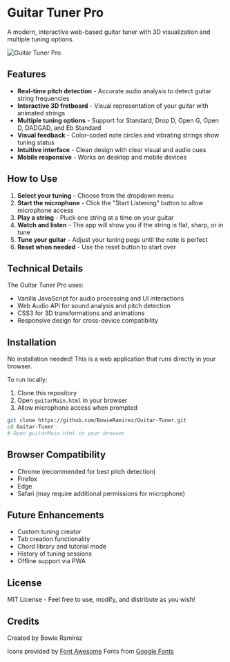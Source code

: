 # Guitar Tuner Pro

A modern, interactive web-based guitar tuner with 3D visualization and multiple tuning options.

![Guitar Tuner Pro](https://i.imgur.com/your-screenshot-link.jpg)

## Features

- **Real-time pitch detection** - Accurate audio analysis to detect guitar string frequencies
- **Interactive 3D fretboard** - Visual representation of your guitar with animated strings
- **Multiple tuning options** - Support for Standard, Drop D, Open G, Open D, DADGAD, and Eb Standard
- **Visual feedback** - Color-coded note circles and vibrating strings show tuning status
- **Intuitive interface** - Clean design with clear visual and audio cues
- **Mobile responsive** - Works on desktop and mobile devices

## How to Use

1. **Select your tuning** - Choose from the dropdown menu
2. **Start the microphone** - Click the "Start Listening" button to allow microphone access
3. **Play a string** - Pluck one string at a time on your guitar
4. **Watch and listen** - The app will show you if the string is flat, sharp, or in tune
5. **Tune your guitar** - Adjust your tuning pegs until the note is perfect
6. **Reset when needed** - Use the reset button to start over

## Technical Details

The Guitar Tuner Pro uses:
- Vanilla JavaScript for audio processing and UI interactions
- Web Audio API for sound analysis and pitch detection
- CSS3 for 3D transformations and animations
- Responsive design for cross-device compatibility

## Installation

No installation needed! This is a web application that runs directly in your browser.

To run locally:
1. Clone this repository
2. Open `guitarMain.html` in your browser
3. Allow microphone access when prompted

```bash
git clone https://github.com/BowieRamirez/Guitar-Tuner.git
cd Guitar-Tuner
# Open guitarMain.html in your browser
```

## Browser Compatibility

- Chrome (recommended for best pitch detection)
- Firefox
- Edge
- Safari (may require additional permissions for microphone)

## Future Enhancements

- Custom tuning creator
- Tab creation functionality
- Chord library and tutorial mode
- History of tuning sessions
- Offline support via PWA

## License

MIT License - Feel free to use, modify, and distribute as you wish!

## Credits

Created by Bowie Ramirez

Icons provided by [Font Awesome](https://fontawesome.com/)
Fonts from [Google Fonts](https://fonts.google.com/) 